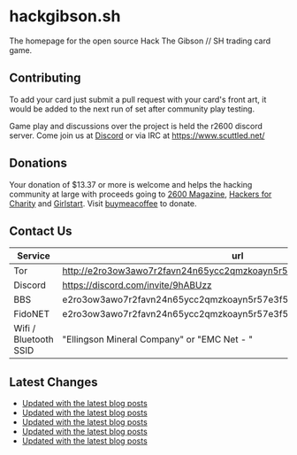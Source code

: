 # hackgibson.sh
The homepage for the open source Hack The Gibson // SH trading card game.


## Contributing

To add your card just submit a pull request with your card's front art, it would be added to the next run of set after community play testing.

Game play and discussions over the project is held the r2600 discord server. Come join us at [Discord](https://discord.com/invite/9hABUzz) or via IRC at https://www.scuttled.net/


## Donations

Your donation of $13.37 or more is welcome and helps the hacking community at large with proceeds going to [2600 Magazine](https://2600.com/), [Hackers for Charity](https://hackersforcharity.org) and [Girlstart](https://girlstart.org).  Visit [buymeacoffee](https://www.buymeacoffee.com/hackgibson.sh) to donate.


## Contact Us

Service | url
-|-
Tor | http://e2ro3ow3awo7r2favn24n65ycc2qmzkoayn5r57e3f56nvjwdcgg32ad.onion
Discord | https://discord.com/invite/9hABUzz
BBS | e2ro3ow3awo7r2favn24n65ycc2qmzkoayn5r57e3f56nvjwdcgg32ad.onion:23
FidoNET | e2ro3ow3awo7r2favn24n65ycc2qmzkoayn5r57e3f56nvjwdcgg32ad.onion:24554
Wifi / Bluetooth SSID | "Ellingson Mineral Company" or "EMC Net - <fidonet address>"

## Latest Changes
<!-- BLOG-POST-LIST:START -->
- [Updated with the latest blog posts](https://github.com/DFW2600/hackgibson.sh/commit/d2cb3d0c4d350610d59ce5748cd548194a82359e)
- [Updated with the latest blog posts](https://github.com/DFW2600/hackgibson.sh/commit/481a3e6255d684b3afd84467b5f55a5e467964b2)
- [Updated with the latest blog posts](https://github.com/DFW2600/hackgibson.sh/commit/a7faca5afd165fa3346b099ddc85b324b7f544aa)
- [Updated with the latest blog posts](https://github.com/DFW2600/hackgibson.sh/commit/28b2772603b4a0501eee52670450235365a2181a)
- [Updated with the latest blog posts](https://github.com/DFW2600/hackgibson.sh/commit/6bc2ee9f01cdb8c8362972f5f619a7fcb7667480)
<!-- BLOG-POST-LIST:END -->
